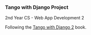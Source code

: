 ### Tango with Django Project


2nd Year CS - Web App Development 2

Following the [Tango with Django 2](https://leanpub.com/tangowithdjango2/) book.
